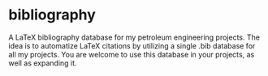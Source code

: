 # bibliography
A LaTeX bibliography database for my petroleum engineering projects. The idea is to automatize LaTeX citations by utilizing a single .bib database for all my projects. You are welcome to use this database in your projects, as well as expanding it.
